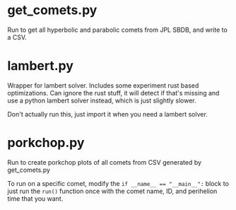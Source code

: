 # get_comets.py

Run to get all hyperbolic and parabolic comets from JPL SBDB, and write to a CSV.

# lambert.py

Wrapper for lambert solver. Includes some experiment rust based optimizations. Can ignore the rust stuff, it will detect if that's missing and use a python lambert solver instead, which is just slightly slower.

Don't actually run this, just import it when you need a lambert solver.

# porkchop.py

Run to create porkchop plots of all comets from CSV generated by get_comets.py

To run on a specific comet, modify the `if __name__ == "__main__":` block to just run the `run()` function once with the comet name, ID, and perihelion time that you want.
